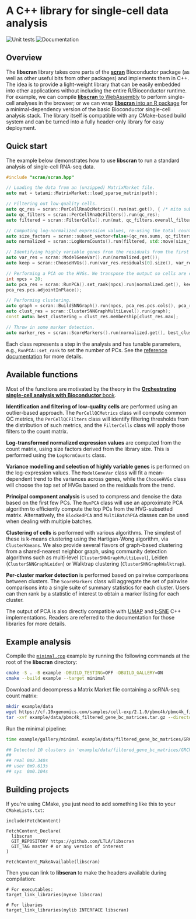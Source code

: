 # A C++ library for single-cell data analysis

![Unit tests](https://github.com/LTLA/libscran/actions/workflows/run-tests.yaml/badge.svg)
![Documentation](https://github.com/LTLA/libscran/actions/workflows/doxygenate.yaml/badge.svg)

## Overview 

The **libscran** library takes core parts of the [**scran**](https://github.com/MarioniLab/scran) Bioconductor package (as well as other useful bits from other packages) and implements them in C++.
The idea is to provide a light-weight library that can be easily embedded into other applications without including the entire R/Bioconductor runtime.
For example, we can compile [**libscran** to WebAssembly](https://github.com/jkanche/scran.js) to perform single-cell analyses in the browser;
or we can wrap [**libscran** into an R package](https://github.com/LTLA/scran.chan) for a minimal-dependency version of the basic Bioconductor single-cell analysis stack.
The library itself is compatible with any CMake-based build system and can be turned into a fully header-only library for easy deployment.

## Quick start

The example below demonstrates how to use **libscran** to run a standard analysis of single-cell RNA-seq data.

```cpp
#include "scran/scran.hpp"

// Loading the data from an (unzipped) MatrixMarket file.
auto mat = tatami::MatrixMarket::load_sparse_matrix(path);

// Filtering out low-quality cells. 
auto qc_res = scran::PerCellRnaQcMetrics().run(mat.get(), { /* mito subset definitions go here */ });
auto qc_filters = scran::PerCellRnaQcFilters().run(qc_res);
auto filtered = scran::FilterCells().run(mat, qc_filters.overall_filter.data());

// Computing log-normalized expression values, re-using the total count from the QC step.
auto size_factors = scran::subset_vector<false>(qc_res.sums, qc_filters.overall_filter.data());
auto normalized = scran::LogNormCounts().run(filtered, std::move(size_factors));

// Identifying highly variable genes from the residuals from the first (and only) batch.
auto var_res = scran::ModelGeneVar().run(normalized.get());
auto keep = scran::ChooseHVGs().run(var_res.residuals[0].size(), var_res.residuals[0].data());

// Performing a PCA on the HVGs. We transpose the output so cells are columns again.
int npcs = 20;
auto pca_res = scran::RunPCA().set_rank(npcs).run(normalized.get(), keep.data());
pca_res.pcs.adjointInPlace();

// Performing clustering.
auto graph = scran::BuildSNNGraph().run(npcs, pca_res.pcs.cols(), pca_res.pcs.data());
auto clust_res = scran::ClusterSNNGraphMultiLevel().run(graph);
const auto& best_clustering = clust_res.membership[clust_res.max];

// Throw in some marker detection.
auto marker_res = scran::ScoreMarkers().run(normalized.get(), best_clustering.data());
```

Each class represents a step in the analysis and has tunable parameters, e.g., `RunPCA::set_rank` to set the number of PCs.
See the [reference documentation](https://ltla.github.io/libscran/) for more details.

## Available functions

Most of the functions are motivated by the theory in the [**Orchestrating single-cell analysis with Bioconductor** book](https://bioconductor.org/books/release/OSCA/).

**Identification and filtering of low-quality cells** are performed using an outlier-based approach.
The `PerCellQCMetrics` class will compute common QC metrics, 
the `PerCellQCFilters` class will identify filtering thresholds from the distribution of such metrics,
and the `FilterCells` class will apply those filters to the count matrix.

**Log-transformed normalized expression values** are computed from the count matrix,
using size factors derived from the library size.
This is performed using the `LogNormCounts` class.

**Variance modelling and selection of highly variable genes** is performed on the log-expression values.
The `ModelGeneVar` class will fit a mean-dependent trend to the variances across genes,
while the `ChooseHVGs` class will choose the top set of HVGs based on the residuals from the trend.

**Principal component analysis** is used to compress and denoise the data based on the first few PCs.
The `RunPCA` class will use an approximate PCA algorithm to efficiently compute the top PCs from the HVG-subsetted matrix.
Alternatively, the `BlockedPCA` and `MultiBatchPCA` classes can be used when dealing with multiple batches.

**Clustering of cells** is performed with various algorithms.
The simplest of these is k-means clustering using the Hartigan-Wong algorithm, via `ClusterKmeans`.
We also provide several flavors of graph-based clustering from a shared-nearest neighbor graph,
using community detection algorithms such as multi-level (`ClusterSNNGraphMultiLevel`), Leiden (`ClusterSNNGraphLeiden`) or Walktrap clustering (`ClusterSNNGraphWalktrap`).

**Per-cluster marker detection** is performed based on pairwise comparisons between clusters.
The `ScoreMarkers` class will aggregate the set of pairwise comparisons into a single suite of summary statistics for each cluster.
Users can then rank by a statistic of interest to obtain a marker listing for each cluster.

The output of PCA is also directly compatible with [UMAP](https://github.com/LTLA/umappp) and [t-SNE](https://github.com/LTLA/qdtsne) C++ implementations.
Readers are referred to the documentation for those libraries for more details.

## Example analysis

Compile the [`minimal.cpp`](https://github.com/LTLA/libscran/blob/master/gallery/minimal.cpp) example by running the following commands at the root of the **libscran** directory:

```sh
cmake -S . -B example -DBUILD_TESTING=OFF -DBUILD_GALLERY=ON
cmake --build example --target minimal
```

Download and decompress a Matrix Market file containing a scRNA-seq count matrix:

```sh
mkdir example/data
wget https://cf.10xgenomics.com/samples/cell-exp/2.1.0/pbmc4k/pbmc4k_filtered_gene_bc_matrices.tar.gz -P example/data
tar -xvf example/data/pbmc4k_filtered_gene_bc_matrices.tar.gz --directory example/data
```

Run the minimal pipeline:

```sh
time example/gallery/minimal example/data/filtered_gene_bc_matrices/GRCh38/matrix.mtx

## Detected 10 clusters in 'example/data/filtered_gene_bc_matrices/GRCh38/matrix.mtx'
## 
## real	0m2.340s
## user	0m9.613s
## sys	0m0.104s
```

## Building projects 

If you're using CMake, you just need to add something like this to your `CMakeLists.txt`:

```
include(FetchContent)

FetchContent_Declare(
  libscran
  GIT_REPOSITORY https://github.com/LTLA/libscran
  GIT_TAG master # or any version of interest 
)

FetchContent_MakeAvailable(libscran)
```

Then you can link to **libscran** to make the headers available during compilation:

```
# For executables:
target_link_libraries(myexe libscran)

# For libaries
target_link_libraries(mylib INTERFACE libscran)
```


